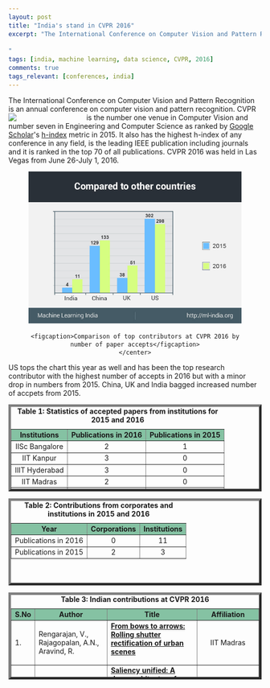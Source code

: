 ```yaml
---
layout: post
title: "India's stand in CVPR 2016"
excerpt: "The International Conference on Computer Vision and Pattern Recognition is an annual conference on computer vision and pattern recognition. CVPR is the number one venue in Computer Vision and number seven in Engineering and Computer Science. It also has the highest h-index of any conference in any field, is the leading IEEE publications including journals, and it is ranked in the top 70 of all publications.

"
tags: [india, machine learning, data science, CVPR, 2016]
comments: true
tags_relevant: [conferences, india]
---
```


The International Conference on Computer Vision and Pattern Recognition is an annual conference on computer vision and pattern recognition. <img src="http://i66.tinypic.com/np3ksx.jpg" align='left' style="margin-right:4px;width:30%">CVPR is the number one venue in Computer Vision and number seven in Engineering and Computer Science as ranked by [Google Scholar](https://en.wikipedia.org/wiki/Google_Scholar)'s [h-index](https://en.wikipedia.org/wiki/H-index) metric in 2015. It also has the highest h-index of any conference in any field, is the leading IEEE publication including journals and it is ranked in the top 70 of all publications. CVPR 2016 was held in Las Vegas from June 26-July 1, 2016.
<figure><center>
    <a href="/images/cvpr16.jpg"><img src="/images/cvpr16.jpg"></a>
    
    <figcaption>Comparison of top contributors at CVPR 2016 by number of paper accepts</figcaption>
    </center>
</figure>
US tops the chart this year as well and has been the top research contributor with the highest number of accepts in 2016 but with a minor drop in numbers from 2015. China, UK and India bagged increased number of accpets from 2015.

<table style="height: 173px;" border="5&quot;;" align="center"><caption><center><b>Table 1: Statistics of accepted papers from institutions for 2015 and 2016</b></center></caption>
<thead>
<tbody>
<tr bgcolor="#85C2A3">
<td><center><strong>Institutions</strong></center></td>
<td><center><strong>Publications in 2016</strong></center></td>
<td><center><strong>Publications in 2015</strong></center></td>
</tr>
<tr>
<td><center>IISc Bangalore</center></td>
<td><center>2</center></td>
<td><center>1</center></td>
</tr>
<tr>
<td><center>IIT Kanpur</center></td>
<td><center>3</center></td>
<td><center>0</center></td>
</tr>
<tr>
<td><center>IIIT Hyderabad</center></td>
<td><center>3</center></td>
<td><center>0</center></td>
</tr>
<tr>
<td><center>IIT Madras</center></td>
<td><center>2</center></td>
<td><center>0</center></td>
</tr>

<tr>
<td><center>IIIT-Delhi</center></td>
<td><center>1</center></td>
<td><center>1</center></td>
</tr>
</tbody>
</table>
<table style="height: 173px;" border="5&quot;;" align="center"><caption><center><b>Table 2: Contributions from corporates and institutions in 2015 and 2016</b></center></caption>
<tbody>
<tr bgcolor="#85C2A3">
<td><center><strong>Year</strong></center></td>
<td><center><strong>Corporations</strong></center></td>
<td><center><strong>Institutions</strong></center></td>
</tr>
<tr>
<td><center>Publications in 2016</center></td>
<td><center>0</center></td>
<td><center>11</center></td>
</tr>
<tr>
<td><center>Publications in 2015</center></td>
<td><center>2</center></td>
<td><center>3</center></td>
</tr>
</tbody>
</table>
<table style="height: 173px;" border="5&quot;;" align="center"><caption><center><b>Table 3: Indian contributions at CVPR 2016</b></center></caption>
<tbody>
<tr bgcolor="#85C2A3">
<td><b>S.No</b></td>
<td><center><b>Author</b></center></td>
<td><center><b>Title</b></center></td>
<td><center><b>Affiliation</b></center></td>
</tr>
<tr>
<td>1.</td>
<td>Rengarajan, V., Rajagopalan, A.N., Aravind, R.
</td>
<td><a href="http://ieeexplore.ieee.org/document/7780672/"><span style="font-weight: 400;"><b>From bows to arrows: Rolling shutter rectification of urban scenes

</b></span></a></td>
<td><center>IIT Madras
</center></td>
</tr>
<tr>
<td>2.</td>
<td>Kruthiventi, S.S.S., Gudisa, V., Dholakiya, J.H., Babu, R.V.
</td>
<td><a href="http://www.cv-foundation.org/openaccess/content_cvpr_2016/papers/Kruthiventi_Saliency_Unified_A_CVPR_2016_paper.pdf"><span style="font-weight: 400;"><b>Saliency unified: A deep architecture for simultaneous eye fixation prediction and salient object segmentation

</b></span></a></td>
<td><center>Indian Institute of Science, Bangalore

</center></td>
</tr>
<tr>
<td>3.</td>
<td>Aggarwal, R., Vohra, A., Namboodiri, A.M.

</td>
<td><a href="http://www.cv-foundation.org/openaccess/content_cvpr_2016/papers/Aggarwal_Panoramic_Stereo_Videos_CVPR_2016_paper.pdf"><span style="font-weight: 400;"><b>Panoramic stereo videos with a single camera

</b></span></a></td>
<td><center>IIIT Hyderabad.
</center></td>
</tr>
<tr>
<td>4.</td>
<td>Shanu, I., Arora, C., Singla, P.

</td>
<td><a href="https://www.iiitd.edu.in/~ishants/cvpr2016.pdf"><span style="font-weight: 400;"><b>Min norm point algorithm for higher order MRF-MAP inference

</b></span></a></td>
<td><center>IIIT Delhi

</center></td>
</tr>
<tr>
<td>5.</td>
<td>Pramod, R.T., Arun, S.P.

</td>
<td><a href="http://cns.iisc.ernet.in/~sparun/Publications_files/pramod2016b.pdf"><span style="font-weight: 400;"><b>Do computational models differ systematically from human object perception?

</b></span></a></td>
<td><center>Indian Institute of Science, Bangalore

</center></td>
</tr>
<tr>
<td>6.</td>
<td>Singh, S., Arora, C., Jawahar, C.V.

</td>
<td><a href="http://www.cv-foundation.org/openaccess/content_cvpr_2016/papers/Singh_First_Person_Action_CVPR_2016_paper.pdf"><span style="font-weight: 400;"><b>First person action recognition using deep learned descriptors

</b></span></a></td>
<td><center>IIIT Hyderabad

</center></td>
</tr>
<tr>
<td>7.</td>
<td>Xian, Y., Akata, Z., Sharma, G., Nguyen, Q., Hein, M., Schiele, B.

</td>
<td><a href="http://grvsharma.com/hpresources/arXiv_XASNHS16.pdf"><span style="font-weight: 400;"><b>Latent embeddings for zero-shot classification

</b></span></a></td>
<td><center>MPI for Informatics, IIT Kanpur, Saarland University

</center></td>
</tr>
<tr>
<td>8.</td>
<td>Bhattarai, B., Sharma, G., Jurie, F.

</td>
<td><a href="https://www.semanticscholar.org/paper/CP-mtML-Coupled-Projection-Multi-Task-Metric-Bhattarai-Sharma/0ad8149318912b5449085187eb3521786a37bc78"><span style="font-weight: 400;"><b>CP-mtML: Coupled projection multi-task metric learning for large scale face retrieval

</b></span></a></td>
<td><center>MPI for Informatics, University of Caen, France, IIT Kanpur 

</center></td>
</tr>
<tr>
<td>9.</td>
<td>Sikka, K., Sharma, G., Bartlett, M.

</td>
<td><a href="http://www.grvsharma.com/hpresources/lomo_cvpr16_arxiv.pdf"><span style="font-weight: 400;"><b>LOMo: Latent ordinal model for facial analysis in videos

</b></span></a></td>
<td><center>IIT Kanpur, UCSD, MPI for Informatics

</center></td>
</tr>
<tr>
<td>10.</td>
<td>Alayrac, J.-B., Bojanowski, P., Agrawal, N., Sivic, J., Laptev, I., Lacoste-Julien, S.

</td>
<td><a href="http://www.cv-foundation.org/openaccess/content_cvpr_2016/papers/Alayrac_Unsupervised_Learning_From_CVPR_2016_paper.pdf"><span style="font-weight: 400;"><b>Unsupervised learning from narrated instruction videos

</b></span></a></td>
<td><center>Ecole Normale Superieure, IIIT Hyderabad, 

</center></td>
</tr>
<tr>
<td>11.</td>
<td>Ravindran, S.K., Mittal, A.

</td>
<td><a href="http://www.cse.iitm.ac.in/~amittal/cvpr16.pdf"><span style="font-weight: 400;"><b>CoMaL: Good features to match on object boundaries

</b></span></a></td>
<td><center>IIT Madras
</center></td>
</tr>
</tbody>
</table>
